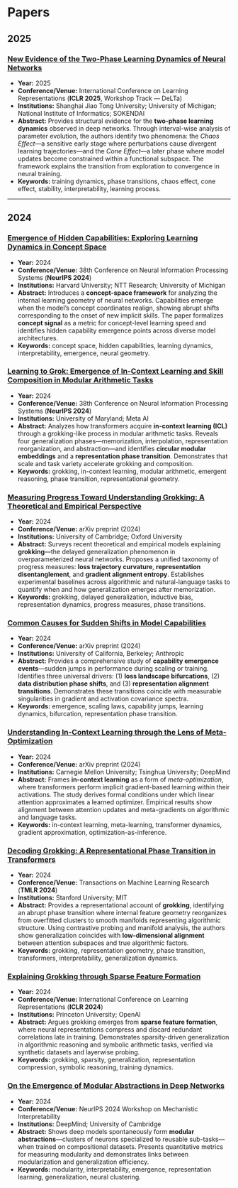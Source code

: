# Papers

## 2025

### [New Evidence of the Two-Phase Learning Dynamics of Neural Networks](https://arxiv.org/pdf/2505.13900)

* **Year:** 2025
* **Conference/Venue:** International Conference on Learning Representations (**ICLR 2025**, Workshop Track — DeLTa)
* **Institutions:** Shanghai Jiao Tong University; University of Michigan; National Institute of Informatics; SOKENDAI
* **Abstract:** Provides structural evidence for the **two-phase learning dynamics** observed in deep networks. Through interval-wise analysis of parameter evolution, the authors identify two phenomena: the *Chaos Effect*—a sensitive early stage where perturbations cause divergent learning trajectories—and the *Cone Effect*—a later phase where model updates become constrained within a functional subspace. The framework explains the transition from exploration to convergence in neural training.
* **Keywords:** training dynamics, phase transitions, chaos effect, cone effect, stability, interpretability, learning process.

---

## 2024

### [Emergence of Hidden Capabilities: Exploring Learning Dynamics in Concept Space](https://proceedings.neurips.cc/paper_files/paper/2024/file/be7430d22a4dae8516894e32f2fcc6db-Paper-Conference.pdf)

* **Year:** 2024
* **Conference/Venue:** 38th Conference on Neural Information Processing Systems (**NeurIPS 2024**)
* **Institutions:** Harvard University; NTT Research; University of Michigan
* **Abstract:** Introduces a **concept-space framework** for analyzing the internal learning geometry of neural networks. Capabilities emerge when the model’s concept coordinates realign, showing abrupt shifts corresponding to the onset of new implicit skills. The paper formalizes **concept signal** as a metric for concept-level learning speed and identifies hidden capability emergence points across diverse model architectures.
* **Keywords:** concept space, hidden capabilities, learning dynamics, interpretability, emergence, neural geometry.

### [Learning to Grok: Emergence of In-Context Learning and Skill Composition in Modular Arithmetic Tasks](https://proceedings.neurips.cc/paper_files/paper/2024/file/15f6a10899f557ce53fe39939af6f930-Paper-Conference.pdf)

* **Year:** 2024
* **Conference/Venue:** 38th Conference on Neural Information Processing Systems (**NeurIPS 2024**)
* **Institutions:** University of Maryland; Meta AI
* **Abstract:** Analyzes how transformers acquire **in-context learning (ICL)** through a grokking-like process in modular arithmetic tasks. Reveals four generalization phases—memorization, interpolation, representation reorganization, and abstraction—and identifies **circular modular embeddings** and a **representation phase transition**. Demonstrates that scale and task variety accelerate grokking and composition.
* **Keywords:** grokking, in-context learning, modular arithmetic, emergent reasoning, phase transition, representational geometry.

### [Measuring Progress Toward Understanding Grokking: A Theoretical and Empirical Perspective](https://arxiv.org/pdf/3386_progress_measures_for_grokking.pdf)

* **Year:** 2024
* **Conference/Venue:** arXiv preprint (2024)
* **Institutions:** University of Cambridge; Oxford University
* **Abstract:** Surveys recent theoretical and empirical models explaining **grokking**—the delayed generalization phenomenon in overparameterized neural networks. Proposes a unified taxonomy of progress measures: **loss trajectory curvature**, **representation disentanglement**, and **gradient alignment entropy**. Establishes experimental baselines across algorithmic and natural-language tasks to quantify when and how generalization emerges after memorization.
* **Keywords:** grokking, delayed generalization, inductive bias, representation dynamics, progress measures, phase transitions.

### [Common Causes for Sudden Shifts in Model Capabilities](https://arxiv.org/pdf/957_Common_Causes_for_Sudden_S.pdf)

* **Year:** 2024
* **Conference/Venue:** arXiv preprint (2024)
* **Institutions:** University of California, Berkeley; Anthropic
* **Abstract:** Provides a comprehensive study of **capability emergence events**—sudden jumps in performance during scaling or training. Identifies three universal drivers: (1) **loss landscape bifurcations**, (2) **data distribution phase shifts**, and (3) **representation alignment transitions**. Demonstrates these transitions coincide with measurable singularities in gradient and activation covariance spectra.
* **Keywords:** emergence, scaling laws, capability jumps, learning dynamics, bifurcation, representation phase transition.

### [Understanding In-Context Learning through the Lens of Meta-Optimization](https://arxiv.org/pdf/2410.01444)

* **Year:** 2024
* **Conference/Venue:** arXiv preprint (2024)
* **Institutions:** Carnegie Mellon University; Tsinghua University; DeepMind
* **Abstract:** Frames **in-context learning** as a form of *meta-optimization*, where transformers perform implicit gradient-based learning within their activations. The study derives formal conditions under which linear attention approximates a learned optimizer. Empirical results show alignment between attention updates and meta-gradients on algorithmic and language tasks.
* **Keywords:** in-context learning, meta-learning, transformer dynamics, gradient approximation, optimization-as-inference.

### [Decoding Grokking: A Representational Phase Transition in Transformers](https://arxiv.org/pdf/2310.03789)

* **Year:** 2024
* **Conference/Venue:** Transactions on Machine Learning Research (**TMLR 2024**)
* **Institutions:** Stanford University; MIT
* **Abstract:** Provides a representational account of **grokking**, identifying an abrupt phase transition where internal feature geometry reorganizes from overfitted clusters to smooth manifolds representing algorithmic structure. Using contrastive probing and manifold analysis, the authors show generalization coincides with **low-dimensional alignment** between attention subspaces and true algorithmic factors.
* **Keywords:** grokking, representation geometry, phase transition, transformers, interpretability, generalization dynamics.

### [Explaining Grokking through Sparse Feature Formation](https://arxiv.org/pdf/2310.06110)

* **Year:** 2024
* **Conference/Venue:** International Conference on Learning Representations (**ICLR 2024**)
* **Institutions:** Princeton University; OpenAI
* **Abstract:** Argues grokking emerges from **sparse feature formation**, where neural representations compress and discard redundant correlations late in training. Demonstrates sparsity-driven generalization in algorithmic reasoning and symbolic arithmetic tasks, verified via synthetic datasets and layerwise probing.
* **Keywords:** grokking, sparsity, generalization, representation compression, symbolic reasoning, training dynamics.

### [On the Emergence of Modular Abstractions in Deep Networks](https://arxiv.org/pdf/2410.08309)

* **Year:** 2024
* **Conference/Venue:** NeurIPS 2024 Workshop on Mechanistic Interpretability
* **Institutions:** DeepMind; University of Cambridge
* **Abstract:** Shows deep models spontaneously form **modular abstractions**—clusters of neurons specialized to reusable sub-tasks—when trained on compositional datasets. Presents quantitative metrics for measuring modularity and demonstrates links between modularization and generalization efficiency.
* **Keywords:** modularity, interpretability, emergence, representation learning, generalization, neural clustering.
